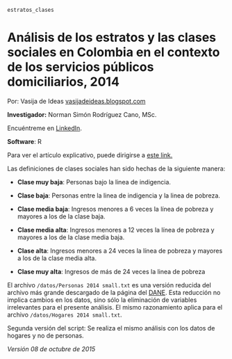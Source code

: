 ``estratos_clases``

# Análisis de los estratos y las clases sociales en Colombia en el contexto de los servicios públicos domiciliarios, 2014

Por: Vasija de Ideas [vasijadeideas.blogspot.com](http://vasijadeideas.blogspot.com)

__Investigador:__ Norman Simón Rodríguez Cano, MSc.

Encuéntreme en [LinkedIn](https://co.linkedin.com/in/normansimonr).

__Software__: R

Para ver el artículo explicativo, puede dirigirse a [este link.](http://vasijadeideas.blogspot.com/2015/10/por-que-las-tarifas-de-los-servicios.html)

Las definiciones de clases sociales han sido hechas de la siguiente manera:

* __Clase muy baja__: Personas bajo la linea de indigencia.

* __Clase baja__: Personas entre la linea de indigencia y la linea de pobreza.

* __Clase media baja__: Ingresos menores a 6 veces la línea de pobreza y mayores a los de la clase baja.

* __Clase media alta__: Ingresos menores a 12 veces la línea de pobreza y mayores a los de la clase media baja.

* __Clase alta__: Ingresos menores a 24 veces la línea de pobreza y mayores a los de la clase media alta.

* __Clase muy alta__: Ingresos de más de 24 veces la linea de pobreza

El archivo ``/datos/Personas 2014 small.txt`` es una versión reducida del archivo más grande descargado de la página del  [DANE](http://formularios.dane.gov.co/Anda_4_1/index.php/catalog/334/study-description). Esta reducción no implica cambios en los datos, sino sólo la eliminación de variables irrelevantes para el presente análisis. El mismo razonamiento aplica para el archivo ``/datos/Hogares 2014 small.txt``.

Segunda versión del script: Se realiza el mismo análisis con los datos de hogares y no de personas.

_Versión 08 de octubre de 2015_

